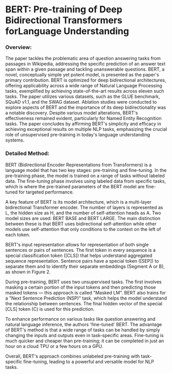 # BERT: Pre-training of Deep Bidirectional Transformers forLanguage Understanding

### Overview:

The paper tackles the problematic area of question answering tasks from passages in Wikipedia, addressing the specific prediction of an answer text span within a given passage and tackling unanswerable questions. BERT, a novel, conceptually simple yet potent model, is presented as the paper's primary contribution. BERT is optimized for deep bidirectional architectures, offering applicability across a wide range of Natural Language Processing tasks, exemplified by achieving state-of-the-art results across eleven such tasks. The paper utilizes various datasets, such as the GLUE benchmark, SQuAD v1.1, and the SWAG dataset. Ablation studies were conducted to explore aspects of BERT and the importance of its deep bidirectionality was a notable discovery. Despite various model alterations, BERT's effectiveness remained evident, particularly for Named Entity Recognition tasks. The paper concludes by affirming BERT's simplicity and efficacy in achieving exceptional results on multiple NLP tasks, emphasizing the crucial role of unsupervised pre-training in today's language understanding systems.

### Detailed Method:

BERT (Bidirectional Encoder Representations from Transformers) is a language model that has two key stages: pre-training and fine-tuning. In the pre-training phase, the model is trained on a range of tasks without labeled data. The fine-tuning phase involves using labeled data from specific tasks, which is where the pre-trained parameters of the BERT model are fine-tuned for targeted performance. 

A key feature of BERT is its model architecture, which is a multi-layer bidirectional Transformer encoder. The number of layers is represented as L, the hidden size as H, and the number of self-attention heads as A. Two model sizes are used: BERT BASE and BERT LARGE. The main distinction between these is that BERT uses bidirectional self-attention while other models use self-attention that only conditions to the context on the left of each token.

BERT's input representation allows for representation of both single sentences or pairs of sentences. The first token in every sequence is a special classification token ([CLS]) that helps understand aggregated sequence representation. Sentence pairs have a special token ([SEP]) to separate them and to identify their separate embeddings (Segment A or B), as shown in Figure 2.

During pre-training, BERT uses two unsupervised tasks. The first involves masking a certain portion of the input tokens and then predicting those masked tokens — this approach is called "Masked LM". BERT also trains for a "Next Sentence Prediction (NSP)" task, which helps the model understand the relationship between sentences. The final hidden vector of the special [CLS] token (C) is used for this prediction.

To enhance performance on various tasks like question answering and natural language inference, the authors 'fine-tuned' BERT. The advantage of BERT's method is that a wide range of tasks can be handled by simply changing the inputs and outputs even in task-specific areas. Fine-tuning is much quicker and cheaper than pre-training; it can be completed in just an hour on a cloud TPU or a few hours on a GPU. 

Overall, BERT's approach combines unlabeled pre-training with task-specific fine-tuning, leading to a powerful and versatile model for NLP tasks.
